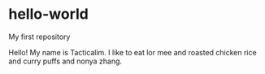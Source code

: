 # hello-world
My first repository

Hello! My name is Tacticalim. I like to eat lor mee and roasted chicken rice and curry puffs and nonya zhang.
